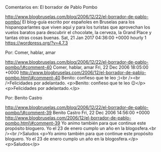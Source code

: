 Comentarios en: El borrador de Pablo Pombo

http://www.blogbruselas.com/blog/2006/12/22/el-borrador-de-pablo-pombo/
El blog-guía escrito por españoles en Bruselas para los hispanoparlantes
que viven aquí y para los turistas que aprovechan los vuelos baratos
para descubrir el chocolate, la cerveza, la Grand Place y tantas otras
cosas buenas. Sat, 21 Jan 2017 04:36:00 +0000 hourly 1
https://wordpress.org/?v=4.7.3

Por: Comer, hablar, amar

http://www.blogbruselas.com/blog/2006/12/22/el-borrador-de-pablo-pombo/\#comment-40
Comer, hablar, amar Fri, 22 Dec 2006 18:05:00 +0000
http://www.blogbruselas.com/2006/12/el-borrador-de-pablo-pombo.html\#comment-40
Benito: confieso que te leo ;)&lt;br /&gt;&lt;br /&gt;Felicidades por
adelantado. \<p\>Benito: confieso que te leo 😉\</p\> \<p\>Felicidades
por adelantado.\</p\>

Por: Benito Castro

http://www.blogbruselas.com/blog/2006/12/22/el-borrador-de-pablo-pombo/\#comment-39
Benito Castro Fri, 22 Dec 2006 14:56:00 +0000
http://www.blogbruselas.com/2006/12/el-borrador-de-pablo-pombo.html\#comment-39
Yo animo también para que continue este propósito bloguero. Yo el 23 de
enero cumplo un año en la blogosfera.&lt;br /&gt;&lt;br /&gt;Saludos
\<p\>Yo animo también para que continue este propósito bloguero. Yo el
23 de enero cumplo un año en la blogosfera.\</p\> \<p\>Saludos\</p\>
